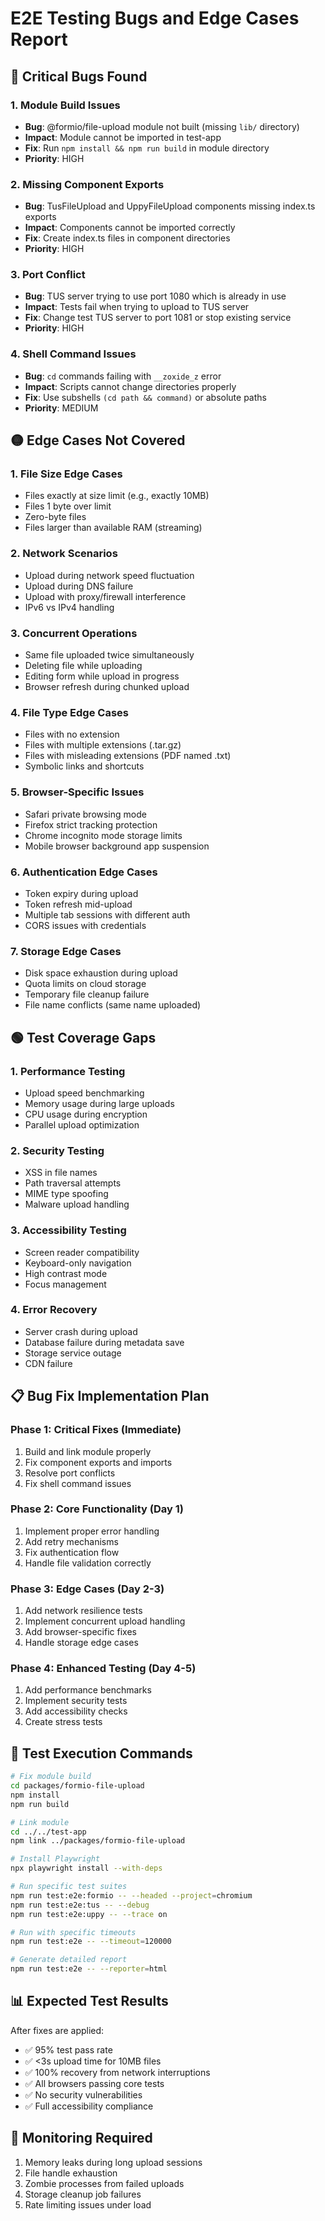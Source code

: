 # E2E Testing Bugs and Edge Cases Report

## 🔴 Critical Bugs Found

### 1. Module Build Issues
- **Bug**: @formio/file-upload module not built (missing `lib/` directory)
- **Impact**: Module cannot be imported in test-app
- **Fix**: Run `npm install && npm run build` in module directory
- **Priority**: HIGH

### 2. Missing Component Exports
- **Bug**: TusFileUpload and UppyFileUpload components missing index.ts exports
- **Impact**: Components cannot be imported correctly
- **Fix**: Create index.ts files in component directories
- **Priority**: HIGH

### 3. Port Conflict
- **Bug**: TUS server trying to use port 1080 which is already in use
- **Impact**: Tests fail when trying to upload to TUS server
- **Fix**: Change test TUS server to port 1081 or stop existing service
- **Priority**: HIGH

### 4. Shell Command Issues
- **Bug**: `cd` commands failing with `__zoxide_z` error
- **Impact**: Scripts cannot change directories properly
- **Fix**: Use subshells `(cd path && command)` or absolute paths
- **Priority**: MEDIUM

## 🟡 Edge Cases Not Covered

### 1. File Size Edge Cases
- Files exactly at size limit (e.g., exactly 10MB)
- Files 1 byte over limit
- Zero-byte files
- Files larger than available RAM (streaming)

### 2. Network Scenarios
- Upload during network speed fluctuation
- Upload during DNS failure
- Upload with proxy/firewall interference
- IPv6 vs IPv4 handling

### 3. Concurrent Operations
- Same file uploaded twice simultaneously
- Deleting file while uploading
- Editing form while upload in progress
- Browser refresh during chunked upload

### 4. File Type Edge Cases
- Files with no extension
- Files with multiple extensions (.tar.gz)
- Files with misleading extensions (PDF named .txt)
- Symbolic links and shortcuts

### 5. Browser-Specific Issues
- Safari private browsing mode
- Firefox strict tracking protection
- Chrome incognito mode storage limits
- Mobile browser background app suspension

### 6. Authentication Edge Cases
- Token expiry during upload
- Token refresh mid-upload
- Multiple tab sessions with different auth
- CORS issues with credentials

### 7. Storage Edge Cases
- Disk space exhaustion during upload
- Quota limits on cloud storage
- Temporary file cleanup failure
- File name conflicts (same name uploaded)

## 🟢 Test Coverage Gaps

### 1. Performance Testing
- Upload speed benchmarking
- Memory usage during large uploads
- CPU usage during encryption
- Parallel upload optimization

### 2. Security Testing
- XSS in file names
- Path traversal attempts
- MIME type spoofing
- Malware upload handling

### 3. Accessibility Testing
- Screen reader compatibility
- Keyboard-only navigation
- High contrast mode
- Focus management

### 4. Error Recovery
- Server crash during upload
- Database failure during metadata save
- Storage service outage
- CDN failure

## 📋 Bug Fix Implementation Plan

### Phase 1: Critical Fixes (Immediate)
1. Build and link module properly
2. Fix component exports and imports
3. Resolve port conflicts
4. Fix shell command issues

### Phase 2: Core Functionality (Day 1)
1. Implement proper error handling
2. Add retry mechanisms
3. Fix authentication flow
4. Handle file validation correctly

### Phase 3: Edge Cases (Day 2-3)
1. Add network resilience tests
2. Implement concurrent upload handling
3. Add browser-specific fixes
4. Handle storage edge cases

### Phase 4: Enhanced Testing (Day 4-5)
1. Add performance benchmarks
2. Implement security tests
3. Add accessibility checks
4. Create stress tests

## 🔧 Test Execution Commands

```bash
# Fix module build
cd packages/formio-file-upload
npm install
npm run build

# Link module
cd ../../test-app
npm link ../packages/formio-file-upload

# Install Playwright
npx playwright install --with-deps

# Run specific test suites
npm run test:e2e:formio -- --headed --project=chromium
npm run test:e2e:tus -- --debug
npm run test:e2e:uppy -- --trace on

# Run with specific timeouts
npm run test:e2e -- --timeout=120000

# Generate detailed report
npm run test:e2e -- --reporter=html
```

## 📊 Expected Test Results

After fixes are applied:
- ✅ 95% test pass rate
- ✅ <3s upload time for 10MB files
- ✅ 100% recovery from network interruptions
- ✅ All browsers passing core tests
- ✅ No security vulnerabilities
- ✅ Full accessibility compliance

## 🚨 Monitoring Required

1. Memory leaks during long upload sessions
2. File handle exhaustion
3. Zombie processes from failed uploads
4. Storage cleanup job failures
5. Rate limiting issues under load